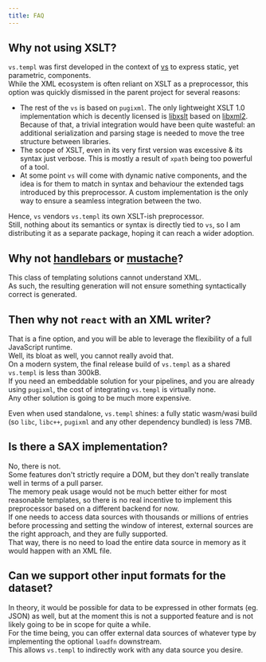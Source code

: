 ```yaml
---
title: FAQ
---
```


## Why not using XSLT?

`vs.templ` was first developed in the context of [vs](https://github.com/karurochori/vs-fltk) to express static, yet parametric, components.  
While the XML ecosystem is often reliant on XSLT as a preprocessor, this option was quickly dismissed in the parent project for several reasons:

- The rest of the `vs` is based on `pugixml`. The only lightweight XSLT 1.0 implementation which is decently licensed is [libxslt](https://gitlab.gnome.org/GNOME/libxslt) based on [libxml2](https://gitlab.gnome.org/GNOME/libxml2).  
  Because of that, a trivial integration would have been quite wasteful: an additional serialization and parsing stage is needed to move the tree structure between libraries.
- The scope of XSLT, even in its very first version was excessive & its syntax just verbose. This is mostly a result of `xpath` being too powerful of a tool.
- At some point `vs` will come with dynamic native components, and the idea is for them to match in syntax and behaviour the extended tags introduced by this preprocessor. A custom implementation is the only way to ensure a seamless integration between the two.

Hence, `vs` vendors `vs.templ` its own XSLT-ish preprocessor.  
Still, nothing about its semantics or syntax is directly tied to `vs`, so I am distributing it as a separate package, hoping it can reach a wider adoption.

## Why not [handlebars](https://handlebarsjs.com/) or [mustache](https://mustache.github.io/)?

This class of templating solutions cannot understand XML.  
As such, the resulting generation will not ensure something syntactically correct is generated.

## Then why not `react` with an XML writer?

That is a fine option, and you will be able to leverage the flexibility of a full JavaScript runtime.  
Well, its bloat as well, you cannot really avoid that.  
On a modern system, the final release build of `vs.templ` as a shared `vs.templ` is less than 300kB.  
If you need an embeddable solution for your pipelines, and you are already using `pugixml`, the cost of integrating `vs.templ` is virtually none.  
Any other solution is going to be much more expensive.

Even when used standalone, `vs.templ` shines: a fully static wasm/wasi build (so `libc`, `libc++`, `pugixml` and any other dependency bundled) is less 7MB.

## Is there a SAX implementation?

No, there is not.  
Some features don't strictly require a DOM, but they don't really translate well in terms of a pull parser.  
The memory peak usage would not be much better either for most reasonable templates, so there is no real incentive to implement this preprocessor based on a different backend for now.  
If one needs to access data sources with thousands or millions of entries before processing and setting the window of interest, external sources are the right approach, and they are fully supported.  
That way, there is no need to load the entire data source in memory as it would happen with an XML file.

## Can we support other input formats for the dataset?

In theory, it would be possible for data to be expressed in other formats (eg. JSON) as well, but at the moment this is not a supported feature and is not likely going to be in scope for quite a while.  
For the time being, you can offer external data sources of whatever type by implementing the optional `loadfn` downstream.  
This allows `vs.templ` to indirectly work with any data source you desire.
